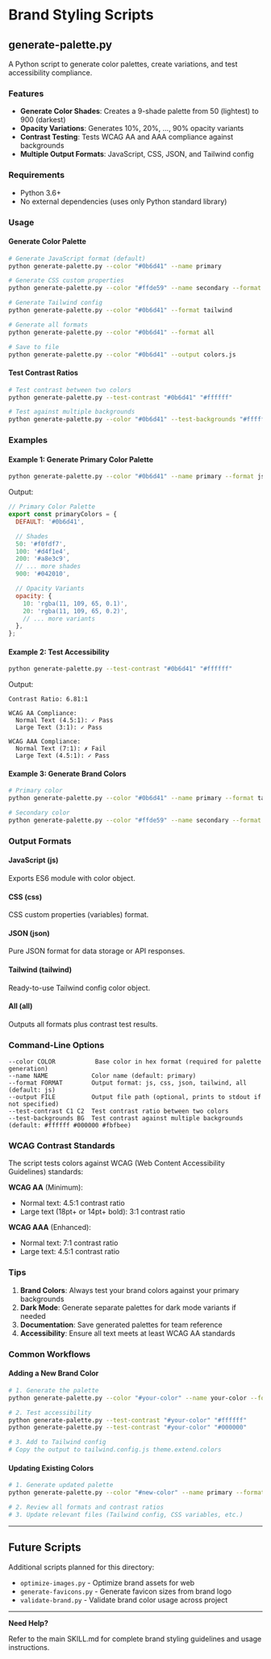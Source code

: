 # Brand Styling Scripts

## generate-palette.py

A Python script to generate color palettes, create variations, and test accessibility compliance.

### Features

- **Generate Color Shades**: Creates a 9-shade palette from 50 (lightest) to 900 (darkest)
- **Opacity Variations**: Generates 10%, 20%, ..., 90% opacity variants
- **Contrast Testing**: Tests WCAG AA and AAA compliance against backgrounds
- **Multiple Output Formats**: JavaScript, CSS, JSON, and Tailwind config

### Requirements

- Python 3.6+
- No external dependencies (uses only Python standard library)

### Usage

#### Generate Color Palette

```bash
# Generate JavaScript format (default)
python generate-palette.py --color "#0b6d41" --name primary

# Generate CSS custom properties
python generate-palette.py --color "#ffde59" --name secondary --format css

# Generate Tailwind config
python generate-palette.py --color "#0b6d41" --format tailwind

# Generate all formats
python generate-palette.py --color "#0b6d41" --format all

# Save to file
python generate-palette.py --color "#0b6d41" --output colors.js
```

#### Test Contrast Ratios

```bash
# Test contrast between two colors
python generate-palette.py --test-contrast "#0b6d41" "#ffffff"

# Test against multiple backgrounds
python generate-palette.py --color "#0b6d41" --test-backgrounds "#ffffff" "#000000" "#fbfbee"
```

### Examples

#### Example 1: Generate Primary Color Palette

```bash
python generate-palette.py --color "#0b6d41" --name primary --format js --output src/styles/primary-colors.js
```

Output:
```javascript
// Primary Color Palette
export const primaryColors = {
  DEFAULT: '#0b6d41',

  // Shades
  50: '#f0fdf7',
  100: '#d4f1e4',
  200: '#a8e3c9',
  // ... more shades
  900: '#042010',

  // Opacity Variants
  opacity: {
    10: 'rgba(11, 109, 65, 0.1)',
    20: 'rgba(11, 109, 65, 0.2)',
    // ... more variants
  },
};
```

#### Example 2: Test Accessibility

```bash
python generate-palette.py --test-contrast "#0b6d41" "#ffffff"
```

Output:
```
Contrast Ratio: 6.81:1

WCAG AA Compliance:
  Normal Text (4.5:1): ✓ Pass
  Large Text (3:1): ✓ Pass

WCAG AAA Compliance:
  Normal Text (7:1): ✗ Fail
  Large Text (4.5:1): ✓ Pass
```

#### Example 3: Generate Brand Colors

```bash
# Primary color
python generate-palette.py --color "#0b6d41" --name primary --format tailwind --output primary.txt

# Secondary color
python generate-palette.py --color "#ffde59" --name secondary --format tailwind --output secondary.txt
```

### Output Formats

#### JavaScript (js)
Exports ES6 module with color object.

#### CSS (css)
CSS custom properties (variables) format.

#### JSON (json)
Pure JSON format for data storage or API responses.

#### Tailwind (tailwind)
Ready-to-use Tailwind config color object.

#### All (all)
Outputs all formats plus contrast test results.

### Command-Line Options

```
--color COLOR           Base color in hex format (required for palette generation)
--name NAME            Color name (default: primary)
--format FORMAT        Output format: js, css, json, tailwind, all (default: js)
--output FILE          Output file path (optional, prints to stdout if not specified)
--test-contrast C1 C2  Test contrast ratio between two colors
--test-backgrounds BG  Test contrast against multiple backgrounds (default: #ffffff #000000 #fbfbee)
```

### WCAG Contrast Standards

The script tests colors against WCAG (Web Content Accessibility Guidelines) standards:

**WCAG AA** (Minimum):
- Normal text: 4.5:1 contrast ratio
- Large text (18pt+ or 14pt+ bold): 3:1 contrast ratio

**WCAG AAA** (Enhanced):
- Normal text: 7:1 contrast ratio
- Large text: 4.5:1 contrast ratio

### Tips

1. **Brand Colors**: Always test your brand colors against your primary backgrounds
2. **Dark Mode**: Generate separate palettes for dark mode variants if needed
3. **Documentation**: Save generated palettes for team reference
4. **Accessibility**: Ensure all text meets at least WCAG AA standards

### Common Workflows

#### Adding a New Brand Color

```bash
# 1. Generate the palette
python generate-palette.py --color "#your-color" --name your-color --format tailwind

# 2. Test accessibility
python generate-palette.py --test-contrast "#your-color" "#ffffff"
python generate-palette.py --test-contrast "#your-color" "#000000"

# 3. Add to Tailwind config
# Copy the output to tailwind.config.js theme.extend.colors
```

#### Updating Existing Colors

```bash
# 1. Generate updated palette
python generate-palette.py --color "#new-color" --name primary --format all --output docs/primary-colors.md

# 2. Review all formats and contrast ratios
# 3. Update relevant files (Tailwind config, CSS variables, etc.)
```

---

## Future Scripts

Additional scripts planned for this directory:

- `optimize-images.py` - Optimize brand assets for web
- `generate-favicons.py` - Generate favicon sizes from brand logo
- `validate-brand.py` - Validate brand color usage across project

---

**Need Help?**

Refer to the main SKILL.md for complete brand styling guidelines and usage instructions.
